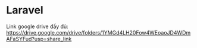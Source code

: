 # Laravel
Link google drive đầy đủ: https://drive.google.com/drive/folders/1YMGd4LH20Fow4WEoaoJD4WDmAFaSYFud?usp=share_link
